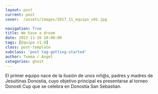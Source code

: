 ```yaml
---
layout: post
current: post
cover:  /assets/images/2017_11_equipo_v01.jpg

navigation: True
title: We have a dream
date: 2022-11-26 10:00:00
tags: [Equipo v1.0]
class: post-template
subclass: 'post tag-getting-started'
author: Txema / Angel
categories: ghost
---
```


El primer equipo nace de la ilusión de unos niñ@s, padres y madres de Jesuitinas Donostia, cuyo objetivo principal es presentarse al torneo Donosti Cup que se celebra en Donostia San Sebastian.
